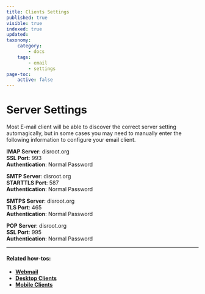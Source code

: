 ```yaml
---
title: Clients Settings
published: true
visible: true
indexed: true
updated:
taxonomy:
    category:
        - docs
    tags:
        - email
        - settings
page-toc:
    active: false
---
```


# Server Settings
Most E-mail client will be able to discover the correct server setting automagically, but in some cases you may need to manually enter the following information to configure your email client.

**IMAP Server**: disroot.org <br>
**SSL Port**: 993 <br>
**Authentication**: Normal Password

**SMTP Server**: disroot.org <br>
**STARTTLS Port**: 587 <br>
**Authentication**: Normal Password

**SMTPS Server**: disroot.org <br>
**TLS Port**: 465 <br>
**Authentication**: Normal Password

**POP Server**: disroot.org <br>
**SSL Port**: 995 <br>
**Authentication**: Normal Password

---

#### Related how-tos:
- [**Webmail**](/tutorials/email/webmail)
- [**Desktop Clients**](/tutorials/email/clients/desktop)
- [**Mobile Clients**](/tutorials/email/clients/mobile)

